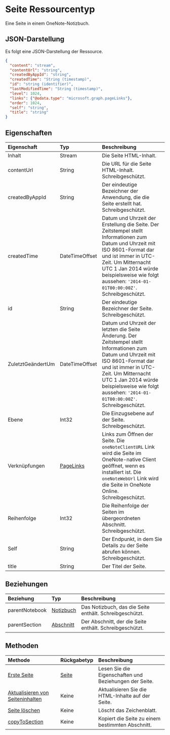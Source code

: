 # <a name="page-resource-type"></a>Seite Ressourcentyp

Eine Seite in einem OneNote-Notizbuch.

## <a name="json-representation"></a>JSON-Darstellung

Es folgt eine JSON-Darstellung der Ressource.

<!-- {
  "blockType": "resource",
  "optionalProperties": [
    "parentNotebook",
    "parentSection"
  ],
  "@odata.type": "microsoft.graph.page"
}-->

```json
{
  "content": "stream",
  "contentUrl": "string",
  "createdByAppId": "string",
  "createdTime": "String (timestamp)",
  "id": "string (identifier)",
  "lastModifiedTime": "String (timestamp)",
  "level": 1024,
  "links": {"@odata.type": "microsoft.graph.pageLinks"},
  "order": 1024,
  "self": "string",
  "title": "string"
}

```
## <a name="properties"></a>Eigenschaften
| Eigenschaft     | Typ   |Beschreibung|
|:---------------|:--------|:----------|
|Inhalt|Stream|Die Seite HTML-Inhalt.|
|contentUrl|String|Die URL für die Seite HTML-Inhalt.  Schreibgeschützt.|
|createdByAppId|String|Der eindeutige Bezeichner der Anwendung, die die Seite erstellt hat. Schreibgeschützt.|
|createdTime|DateTimeOffset|Datum und Uhrzeit der Erstellung die Seite. Der Zeitstempel stellt Informationen zum Datum und Uhrzeit mit ISO 8601-Format dar und ist immer in UTC-Zeit. Um Mitternacht UTC 1 Jan 2014 würde beispielsweise wie folgt aussehen: `'2014-01-01T00:00:00Z'`. Schreibgeschützt.|
|id|String|Der eindeutige Bezeichner der Seite.  Schreibgeschützt.|
|ZuletztGeändertUm|DateTimeOffset|Datum und Uhrzeit der letzten die Seite Änderung. Der Zeitstempel stellt Informationen zum Datum und Uhrzeit mit ISO 8601-Format dar und ist immer in UTC-Zeit. Um Mitternacht UTC 1 Jan 2014 würde beispielsweise wie folgt aussehen: `'2014-01-01T00:00:00Z'`. Schreibgeschützt.|
|Ebene|Int32|Die Einzugsebene auf der Seite. Schreibgeschützt.|
|Verknüpfungen|[PageLinks](pagelinks.md)|Links zum Öffnen der Seite. Die `oneNoteClientURL` Link wird die Seite im OneNote-native Client geöffnet, wenn es installiert ist. Die `oneNoteWebUrl` Link wird die Seite in OneNote Online. Schreibgeschützt.|
|Reihenfolge|Int32|Die Reihenfolge der Seiten im übergeordneten Abschnitt. Schreibgeschützt.|
|Self|String|Der Endpunkt, in dem Sie Details zu der Seite abrufen können. Schreibgeschützt.|
|title|String|Der Titel der Seite. |

## <a name="relationships"></a>Beziehungen
| Beziehung | Typ   |Beschreibung|
|:---------------|:--------|:----------|
|parentNotebook|[Notizbuch](notebook.md)|Das Notizbuch, das die Seite enthält.  Schreibgeschützt.|
|parentSection|[Abschnitt](section.md)|Der Abschnitt, der die Seite enthält. Schreibgeschützt.|

## <a name="methods"></a>Methoden

| Methode           | Rückgabetyp    |Beschreibung|
|:---------------|:--------|:----------|
|[Erste Seite](../api/page_get.md) | [Seite](page.md) |Lesen Sie die Eigenschaften und Beziehungen der Seite.|
|[Aktualisieren von Seiteninhalten](../api/page_update.md) | Keine |Aktualisieren Sie die HTML-Inhalte auf der Seite. |
|[Seite löschen](../api/page_delete.md) | Keine |Löscht das Zeichenblatt. |
|[copyToSection](../api/page_copytosection.md)| Keine |Kopiert die Seite zu einem bestimmten Abschnitt.|


<!-- uuid: 8fcb5dbc-d5aa-4681-8e31-b001d5168d79
2015-10-25 14:57:30 UTC -->
<!-- {
  "type": "#page.annotation",
  "description": "page resource",
  "keywords": "",
  "section": "documentation",
  "tocPath": ""
}-->